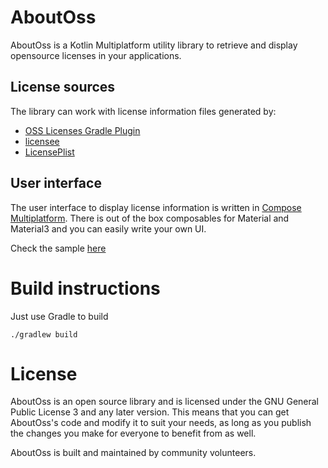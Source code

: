 AboutOss
==========

AboutOss is a Kotlin Multiplatform utility library to retrieve and display opensource licenses in your applications.

License sources
---------------

The library can work with license information files generated by:

- [OSS Licenses Gradle Plugin](https://github.com/google/play-services-plugins/tree/main/oss-licenses-plugin)
- [licensee](https://github.com/cashapp/licensee)
- [LicensePlist](https://github.com/mono0926/LicensePlist)

User interface
--------------

The user interface to display license information is written in [Compose Multiplatform](https://github.com/JetBrains/compose-multiplatform).
There is out of the box composables for Material and Material3 and you can easily write your own UI.

Check the sample [here](https://github.com/fbarthelery/AboutOss/tree/main/sample) 

Build instructions
==================

Just use Gradle to build

    ./gradlew build


License
=======

AboutOss is an open source library and is licensed under the GNU General Public License 3 and any later version.
This means that you can get AboutOss's code and modify it to suit your needs, as long as you publish the changes
you make for everyone to benefit from as well.

AboutOss is built and maintained by community volunteers.
